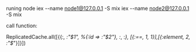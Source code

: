 runing node 
  iex --name node1@127.0.0.1 -S mix
  iex --name node2@127.0.0.1 -S mix

call function: 

  ReplicatedCache.all([{{:_, :"$1", %{:id => :"$2"}, :_, :_}, [{:==, 1, 1}],[{:element, 2, :"$_"}]}])
